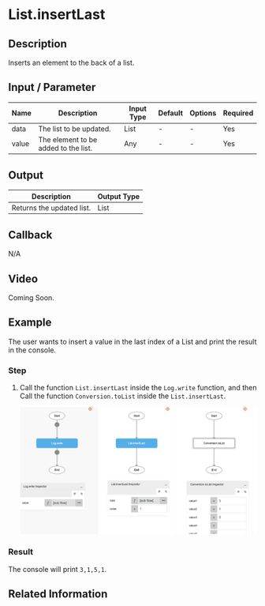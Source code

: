 # List.insertLast

## Description

Inserts an element to the back of a list.

## Input / Parameter

| Name | Description | Input Type | Default | Options | Required |
| ------ | ------ | ------ | ------ | ------ | ------ |
| data | The list to be updated. | List | - | - | Yes |
| value | The element to be added to the list. | Any | - | - | Yes |

## Output

| Description | Output Type |
| ------ | ------ |
| Returns the updated list. | List |

## Callback

N/A

## Video

Coming Soon.

## Example

The user wants to insert a value in the last index of a List and print the result in the console.
</br>

### Step

1. Call the function `List.insertLast` inside the `Log.write` function, and then Call the function `Conversion.toList` inside the `List.insertLast`.
    </br>

    ![](./insertLast-step-1.png)

### Result

The console will print `3,1,5,1`.

## Related Information